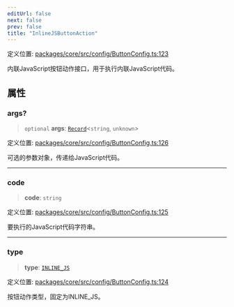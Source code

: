 ```yaml
---
editUrl: false
next: false
prev: false
title: "InlineJSButtonAction"
---
```


定义位置: [packages/core/src/config/ButtonConfig.ts:123](https://github.com/mProjectsCode/obsidian-meta-bind-plugin/blob/6e87907d27dd07b6437b63c980b11d2bfef62599/packages/core/src/config/ButtonConfig.ts#L123)

内联JavaScript按钮动作接口，用于执行内联JavaScript代码。

## 属性

### args?

> `optional` **args**: [`Record`](https://www.typescriptlang.org/docs/handbook/utility-types.html#recordkeys-type)\<`string`, `unknown`\>

定义位置: [packages/core/src/config/ButtonConfig.ts:126](https://github.com/mProjectsCode/obsidian-meta-bind-plugin/blob/6e87907d27dd07b6437b63c980b11d2bfef62599/packages/core/src/config/ButtonConfig.ts#L126)

可选的参数对象，传递给JavaScript代码。

***

### code

> **code**: `string`

定义位置: [packages/core/src/config/ButtonConfig.ts:125](https://github.com/mProjectsCode/obsidian-meta-bind-plugin/blob/6e87907d27dd07b6437b63c980b11d2bfef62599/packages/core/src/config/ButtonConfig.ts#L125)

要执行的JavaScript代码字符串。

***

### type

> **type**: [`INLINE_JS`](/obsidian-meta-bind-plugin-docs/api/enumerations/buttonactiontype/#inline_js)

定义位置: [packages/core/src/config/ButtonConfig.ts:124](https://github.com/mProjectsCode/obsidian-meta-bind-plugin/blob/6e87907d27dd07b6437b63c980b11d2bfef62599/packages/core/src/config/ButtonConfig.ts#L124)

按钮动作类型，固定为INLINE_JS。
